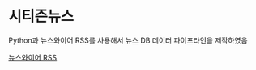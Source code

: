 # 시티즌뉴스

Python과 뉴스와이어 RSS를 사용해서 뉴스 DB 데이터 파이프라인을 제작하였음

<a href="https://www.newswire.co.kr/?md=A31" target="_blank">뉴스와이어 RSS</a>
